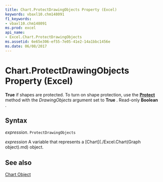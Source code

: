 ```yaml
---
title: Chart.ProtectDrawingObjects Property (Excel)
keywords: vbaxl10.chm148091
f1_keywords:
- vbaxl10.chm148091
ms.prod: excel
api_name:
- Excel.Chart.ProtectDrawingObjects
ms.assetid: 6e65e306-ef55-7e05-41e2-14a1bbc1456e
ms.date: 06/08/2017
---
```



# Chart.ProtectDrawingObjects Property (Excel)

 **True** if shapes are protected. To turn on shape protection, use the **[Protect](Excel.Chart.Protect.md)** method with the _DrawingObjects_ argument set to **True** . Read-only **Boolean** .


## Syntax

 _expression_. `ProtectDrawingObjects`

 _expression_ A variable that represents a [Chart](./Excel.Chart(Graph object).md) object.


## See also


[Chart Object](Excel.Chart(object).md)

